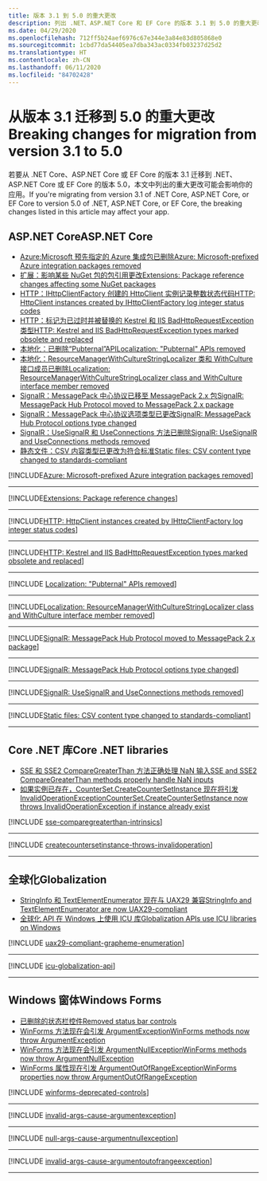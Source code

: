 ```yaml
---
title: 版本 3.1 到 5.0 的重大更改
description: 列出 .NET、ASP.NET Core 和 EF Core 的版本 3.1 到 5.0 的重大更改。
ms.date: 04/29/2020
ms.openlocfilehash: 712ff5b24aef6976c67e344e3a84e83d805868e0
ms.sourcegitcommit: 1cbd77da54405ea7dba343ac0334fb03237d25d2
ms.translationtype: HT
ms.contentlocale: zh-CN
ms.lasthandoff: 06/11/2020
ms.locfileid: "84702428"
---
```

# <a name="breaking-changes-for-migration-from-version-31-to-50"></a><span data-ttu-id="670f2-103">从版本 3.1 迁移到 5.0 的重大更改</span><span class="sxs-lookup"><span data-stu-id="670f2-103">Breaking changes for migration from version 3.1 to 5.0</span></span>

<span data-ttu-id="670f2-104">若要从 .NET Core、ASP.NET Core 或 EF Core 的版本 3.1 迁移到 .NET、ASP.NET Core 或 EF Core 的版本 5.0，本文中列出的重大更改可能会影响你的应用。</span><span class="sxs-lookup"><span data-stu-id="670f2-104">If you're migrating from version 3.1 of .NET Core, ASP.NET Core, or EF Core to version 5.0 of .NET, ASP.NET Core, or EF Core, the breaking changes listed in this article may affect your app.</span></span>

## <a name="aspnet-core"></a><span data-ttu-id="670f2-105">ASP.NET Core</span><span class="sxs-lookup"><span data-stu-id="670f2-105">ASP.NET Core</span></span>

- [<span data-ttu-id="670f2-106">Azure:Microsoft 预先指定的 Azure 集成包已删除</span><span class="sxs-lookup"><span data-stu-id="670f2-106">Azure: Microsoft-prefixed Azure integration packages removed</span></span>](#azure-microsoft-prefixed-azure-integration-packages-removed)
- [<span data-ttu-id="670f2-107">扩展：影响某些 NuGet 包的包引用更改</span><span class="sxs-lookup"><span data-stu-id="670f2-107">Extensions: Package reference changes affecting some NuGet packages</span></span>](#extensions-package-reference-changes-affecting-some-nuget-packages)
- [<span data-ttu-id="670f2-108">HTTP：IHttpClientFactory 创建的 HttpClient 实例记录整数状态代码</span><span class="sxs-lookup"><span data-stu-id="670f2-108">HTTP: HttpClient instances created by IHttpClientFactory log integer status codes</span></span>](#http-httpclient-instances-created-by-ihttpclientfactory-log-integer-status-codes)
- [<span data-ttu-id="670f2-109">HTTP：标记为已过时并被替换的 Kestrel 和 IIS BadHttpRequestException 类型</span><span class="sxs-lookup"><span data-stu-id="670f2-109">HTTP: Kestrel and IIS BadHttpRequestException types marked obsolete and replaced</span></span>](#http-kestrel-and-iis-badhttprequestexception-types-marked-obsolete-and-replaced)
- [<span data-ttu-id="670f2-110">本地化：已删除“Pubternal”API</span><span class="sxs-lookup"><span data-stu-id="670f2-110">Localization: "Pubternal" APIs removed</span></span>](#localization-pubternal-apis-removed)
- [<span data-ttu-id="670f2-111">本地化：ResourceManagerWithCultureStringLocalizer 类和 WithCulture 接口成员已删除</span><span class="sxs-lookup"><span data-stu-id="670f2-111">Localization: ResourceManagerWithCultureStringLocalizer class and WithCulture interface member removed</span></span>](#localization-resourcemanagerwithculturestringlocalizer-class-and-withculture-interface-member-removed)
- [<span data-ttu-id="670f2-112">SignalR：MessagePack 中心协议已移至 MessagePack 2.x 包</span><span class="sxs-lookup"><span data-stu-id="670f2-112">SignalR: MessagePack Hub Protocol moved to MessagePack 2.x package</span></span>](#signalr-messagepack-hub-protocol-moved-to-messagepack-2x-package)
- [<span data-ttu-id="670f2-113">SignalR：MessagePack 中心协议选项类型已更改</span><span class="sxs-lookup"><span data-stu-id="670f2-113">SignalR: MessagePack Hub Protocol options type changed</span></span>](#signalr-messagepack-hub-protocol-options-type-changed)
- [<span data-ttu-id="670f2-114">SignalR：UseSignalR 和 UseConnections 方法已删除</span><span class="sxs-lookup"><span data-stu-id="670f2-114">SignalR: UseSignalR and UseConnections methods removed</span></span>](#signalr-usesignalr-and-useconnections-methods-removed)
- [<span data-ttu-id="670f2-115">静态文件：CSV 内容类型已更改为符合标准</span><span class="sxs-lookup"><span data-stu-id="670f2-115">Static files: CSV content type changed to standards-compliant</span></span>](#static-files-csv-content-type-changed-to-standards-compliant)

[!INCLUDE[Azure: Microsoft-prefixed Azure integration packages removed](~/includes/core-changes/aspnetcore/5.0/azure-integration-packages-removed.md)]

***

[!INCLUDE[Extensions: Package reference changes](~/includes/core-changes/aspnetcore/5.0/extensions-package-reference-changes.md)]

***

[!INCLUDE[HTTP: HttpClient instances created by IHttpClientFactory log integer status codes](~/includes/core-changes/aspnetcore/5.0/http-httpclient-instances-log-integer-status-codes.md)]

***

[!INCLUDE[HTTP: Kestrel and IIS BadHttpRequestException types marked obsolete and replaced](~/includes/core-changes/aspnetcore/5.0/http-badhttprequestexception-obsolete.md)]

***

[!INCLUDE [Localization: "Pubternal" APIs removed](~/includes/core-changes/aspnetcore/5.0/localization-pubternal-apis-removed.md)]

***

[!INCLUDE[Localization: ResourceManagerWithCultureStringLocalizer class and WithCulture interface member removed](~/includes/core-changes/aspnetcore/5.0/localization-members-removed.md)]

***

[!INCLUDE[SignalR: MessagePack Hub Protocol moved to MessagePack 2.x package](~/includes/core-changes/aspnetcore/5.0/signalr-messagepack-package.md)]

***

[!INCLUDE[SignalR: MessagePack Hub Protocol options type changed](~/includes/core-changes/aspnetcore/5.0/signalr-messagepack-hub-protocol-options-changed.md)]

***

[!INCLUDE[SignalR: UseSignalR and UseConnections methods removed](~/includes/core-changes/aspnetcore/5.0/signalr-usesignalr-useconnections-removed.md)]

***

[!INCLUDE[Static files: CSV content type changed to standards-compliant](~/includes/core-changes/aspnetcore/5.0/static-files-csv-content-type-changed.md)]

***

## <a name="core-net-libraries"></a><span data-ttu-id="670f2-116">Core .NET 库</span><span class="sxs-lookup"><span data-stu-id="670f2-116">Core .NET libraries</span></span>

- [<span data-ttu-id="670f2-117">SSE 和 SSE2 CompareGreaterThan 方法正确处理 NaN 输入</span><span class="sxs-lookup"><span data-stu-id="670f2-117">SSE and SSE2 CompareGreaterThan methods properly handle NaN inputs</span></span>](#sse-and-sse2-comparegreaterthan-methods-properly-handle-nan-inputs)
- [<span data-ttu-id="670f2-118">如果实例已存在，CounterSet.CreateCounterSetInstance 现在将引发 InvalidOperationException</span><span class="sxs-lookup"><span data-stu-id="670f2-118">CounterSet.CreateCounterSetInstance now throws InvalidOperationException if instance already exist</span></span>](#countersetcreatecountersetinstance-now-throws-invalidoperationexception-if-instance-already-exists)

[!INCLUDE [sse-comparegreaterthan-intrinsics](../../../includes/core-changes/corefx/5.0/sse-comparegreaterthan-intrinsics.md)]

***

[!INCLUDE [createcountersetinstance-throws-invalidoperation](../../../includes/core-changes/corefx/5.0/createcountersetinstance-throws-invalidoperation.md)]

***

## <a name="globalization"></a><span data-ttu-id="670f2-119">全球化</span><span class="sxs-lookup"><span data-stu-id="670f2-119">Globalization</span></span>

- [<span data-ttu-id="670f2-120">StringInfo 和 TextElementEnumerator 现在与 UAX29 兼容</span><span class="sxs-lookup"><span data-stu-id="670f2-120">StringInfo and TextElementEnumerator are now UAX29-compliant</span></span>](#stringinfo-and-textelementenumerator-are-now-uax29-compliant)
- [<span data-ttu-id="670f2-121">全球化 API 在 Windows 上使用 ICU 库</span><span class="sxs-lookup"><span data-stu-id="670f2-121">Globalization APIs use ICU libraries on Windows</span></span>](#globalization-apis-use-icu-libraries-on-windows)

[!INCLUDE [uax29-compliant-grapheme-enumeration](../../../includes/core-changes/globalization/5.0/uax29-compliant-grapheme-enumeration.md)]

***

[!INCLUDE [icu-globalization-api](../../../includes/core-changes/globalization/5.0/icu-globalization-api.md)]

***

## <a name="windows-forms"></a><span data-ttu-id="670f2-122">Windows 窗体</span><span class="sxs-lookup"><span data-stu-id="670f2-122">Windows Forms</span></span>

- [<span data-ttu-id="670f2-123">已删除的状态栏控件</span><span class="sxs-lookup"><span data-stu-id="670f2-123">Removed status bar controls</span></span>](#removed-status-bar-controls)
- [<span data-ttu-id="670f2-124">WinForms 方法现在会引发 ArgumentException</span><span class="sxs-lookup"><span data-stu-id="670f2-124">WinForms methods now throw ArgumentException</span></span>](#winforms-methods-now-throw-argumentexception)
- [<span data-ttu-id="670f2-125">WinForms 方法现在会引发 ArgumentNullException</span><span class="sxs-lookup"><span data-stu-id="670f2-125">WinForms methods now throw ArgumentNullException</span></span>](#winforms-methods-now-throw-argumentnullexception)
- [<span data-ttu-id="670f2-126">WinForms 属性现在引发 ArgumentOutOfRangeException</span><span class="sxs-lookup"><span data-stu-id="670f2-126">WinForms properties now throw ArgumentOutOfRangeException</span></span>](#winforms-properties-now-throw-argumentoutofrangeexception)

[!INCLUDE [winforms-deprecated-controls](../../../includes/core-changes/windowsforms/5.0/winforms-deprecated-controls.md)]

***

[!INCLUDE [invalid-args-cause-argumentexception](../../../includes/core-changes/windowsforms/5.0/invalid-args-cause-argumentexception.md)]

***

[!INCLUDE [null-args-cause-argumentnullexception](../../../includes/core-changes/windowsforms/5.0/null-args-cause-argumentnullexception.md)]

***

[!INCLUDE [invalid-args-cause-argumentoutofrangeexception](../../../includes/core-changes/windowsforms/5.0/invalid-args-cause-argumentoutofrangeexception.md)]

***
